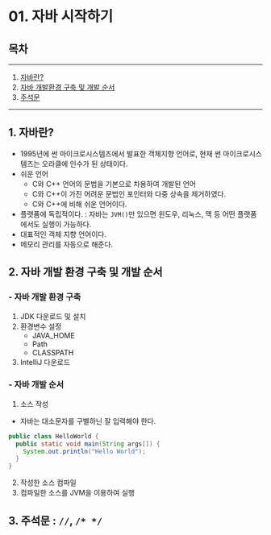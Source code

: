 # 01. 자바 시작하기
## 목차
---
1. [자바란?](https://github.com/yeonseoksong/application_dev/blob/main/Java/%EC%9E%90%EB%B0%94%20%EC%9E%85%EB%AC%B8/01_%EC%9E%90%EB%B0%94%20%EC%8B%9C%EC%9E%91%ED%95%98%EA%B8%B0.md#1-%EC%9E%90%EB%B0%94%EB%9E%80)
2. [자바 개발환경 구축 및 개발 순서](https://github.com/yeonseoksong/application_dev/blob/main/Java/%EC%9E%90%EB%B0%94%20%EC%9E%85%EB%AC%B8/01_%EC%9E%90%EB%B0%94%20%EC%8B%9C%EC%9E%91%ED%95%98%EA%B8%B0.md#2-%EC%9E%90%EB%B0%94-%EA%B0%9C%EB%B0%9C-%ED%99%98%EA%B2%BD-%EA%B5%AC%EC%B6%95-%EB%B0%8F-%EA%B0%9C%EB%B0%9C-%EC%88%9C%EC%84%9C)
3. [주석문](https://github.com/yeonseoksong/application_dev/blob/main/Java/%EC%9E%90%EB%B0%94%20%EC%9E%85%EB%AC%B8/01_%EC%9E%90%EB%B0%94%20%EC%8B%9C%EC%9E%91%ED%95%98%EA%B8%B0.md#3-%EC%A3%BC%EC%84%9D%EB%AC%B8----)
---
## 1. 자바란?
- 1995년에 썬 마이크로시스템즈에서 발표한 객체지향 언어로, 현재 썬 마이크로시스템즈는 오라클에 인수가 된 상태이다.
- 쉬운 언어
  - C와 C++ 언어의 문법을 기본으로 차용하여 개발된 언어
  - C와 C++이 가진 어려운 문법인 포인터와 다중 상속을 제거하였다.
  - C와 C++에 비해 쉬운 언어이다.
- 플랫폼에 독립적이다. : 자바는 ```JVM()```만 있으면 윈도우, 리눅스, 맥 등 어떤 플랫폼에서도 실행이 가능하다.
- 대표적인 객체 지향 언어이다.
- 메모리 관리를 자동으로 해준다.

## 2. 자바 개발 환경 구축 및 개발 순서
### - 자바 개발 환경 구축
1. JDK 다운로드 및 설치
2. 환경변수 설정
    - JAVA_HOME
    - Path
    - CLASSPATH
3. IntelliJ 다운로드

### - 자바 개발 순서
1. 소스 작성
  - 자바는 대소문자를 구별하닌 잘 입력해야 한다.
  ```java
  public class HelloWorld {
    public static void main(String args[]) {
      System.out.println("Hello World");
    }
  }
  ```
2. 작성한 소스 컴파일
3. 컴파일한 소스를 JVM을 이용하여 실행
## 3. 주석문 : ```//```, ```/* */```
